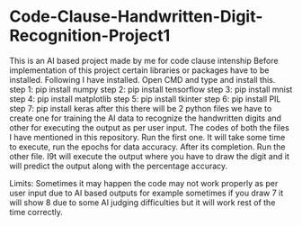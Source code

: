 # Code-Clause-Handwritten-Digit-Recognition-Project1
This is an AI based project made by me for code clause intenship 
Before implementation of this project certain libraries or packages have to be installed. Following I have installed. Open CMD and type and install this.
step 1: pip install numpy
step 2: pip install tensorflow
step 3: pip install mnist
step 4: pip install matplotlib
step 5: pip install tkinter
step 6: pip install PIL
step 7: pip install keras
after this there will be 2 python files we have to create one for training the AI data to recognize the handwritten digits and other for executing the output as per user input.
The codes of both the files I have mentioned in this repository.
Run the first one. It will take some time to execute, run the epochs for data accuracy. After its completion. Run the other file. I9t will execute the output where you have to draw the digit and it will predict the output along with the percentage accuracy.

Limits:
Sometimes it may happen the code may not work properly as per user input due to AI based outputs for example sometimes if you draw 7 it will show 8 due to some AI judging difficulties but it will work rest of the time correctly.
